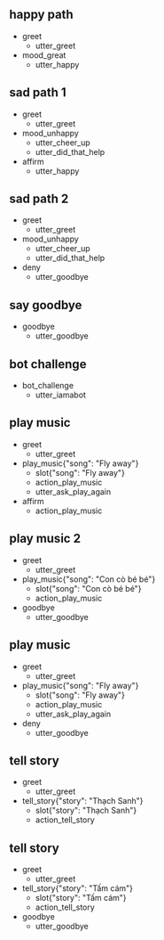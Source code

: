 ## happy path
* greet
  - utter_greet
* mood_great
  - utter_happy

## sad path 1
* greet
  - utter_greet
* mood_unhappy
  - utter_cheer_up
  - utter_did_that_help
* affirm
  - utter_happy

## sad path 2
* greet
  - utter_greet
* mood_unhappy
  - utter_cheer_up
  - utter_did_that_help
* deny
  - utter_goodbye

## say goodbye
* goodbye
  - utter_goodbye

## bot challenge
* bot_challenge
  - utter_iamabot

## play music
* greet
    - utter_greet
* play_music{"song": "Fly away"}
    - slot{"song": "Fly away"}
    - action_play_music
    - utter_ask_play_again
* affirm
    - action_play_music
    
## play music 2
* greet
    - utter_greet
* play_music{"song": "Con cò bé bé"}
    - slot{"song": "Con cò bé bé"}
    - action_play_music
* goodbye
    - utter_goodbye
 
## play music
* greet
    - utter_greet
* play_music{"song": "Fly away"}
    - slot{"song": "Fly away"}
    - action_play_music
    - utter_ask_play_again
* deny
    - utter_goodbye
    
## tell story
* greet
    - utter_greet
* tell_story{"story": "Thạch Sanh"}
    - slot{"story": "Thạch Sanh"}
    - action_tell_story
    
## tell story
* greet
    - utter_greet
* tell_story{"story": "Tấm cám"}
    - slot{"story": "Tấm cám"}
    - action_tell_story
* goodbye
    - utter_goodbye